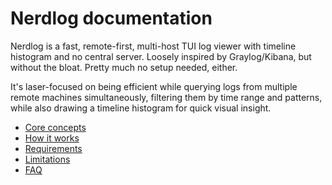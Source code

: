 # Nerdlog documentation

Nerdlog is a fast, remote-first, multi-host TUI log viewer with timeline histogram and no central server. Loosely inspired by Graylog/Kibana, but without the bloat. Pretty much no setup needed, either.

It's laser-focused on being efficient while querying logs from multiple remote machines simultaneously, filtering them by time range and patterns, while also drawing a timeline histogram for quick visual insight.

- [Core concepts](./core_concepts.md)
- [How it works](./how_it_works.md)
- [Requirements](./requirements.md)
- [Limitations](./limitations.md)
- [FAQ](./faq.md)
